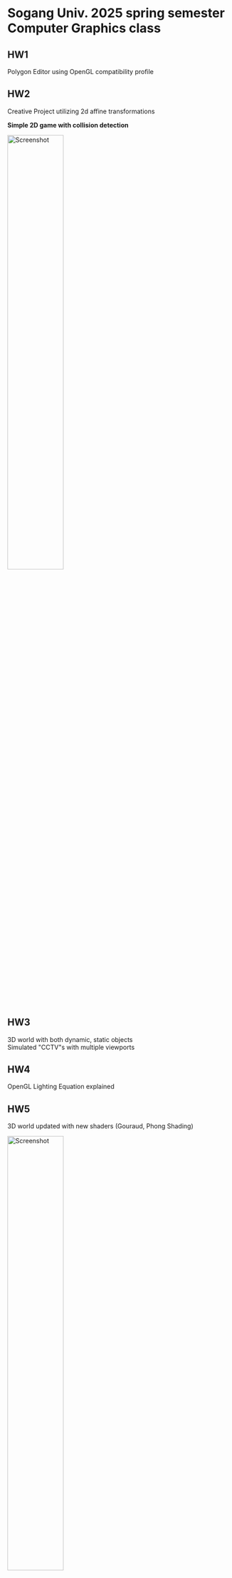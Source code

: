 # Sogang Univ. 2025 spring semester Computer Graphics class #

## HW1
Polygon Editor using OpenGL compatibility profile


## HW2
Creative Project utilizing 2d affine transformations

**Simple 2D game with collision detection**

<img src="https://github.com/user-attachments/assets/82fd2c85-ffd0-4b6f-b590-ab58712146eb" alt="Screenshot" width="50%"/>


## HW3
3D world with both dynamic, static objects <br>
Simulated "CCTV"s with multiple viewports

## HW4
OpenGL Lighting Equation explained <br>

## HW5
3D world updated with new shaders (Gouraud, Phong Shading)

<img src="https://github.com/user-attachments/assets/8eb7718c-451c-41e0-b92b-126967652034" alt="Screenshot" width="50%"/>
